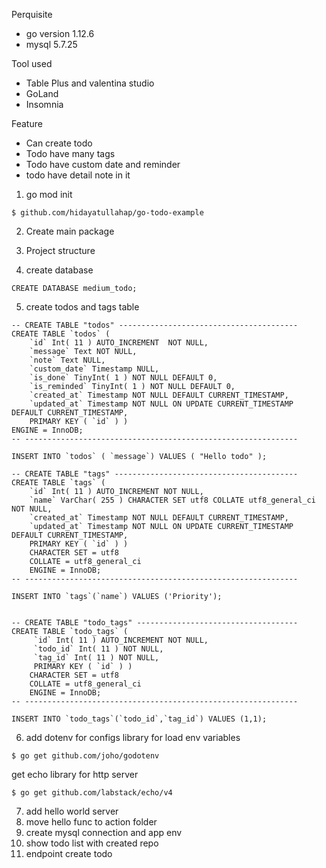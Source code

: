 Perquisite 
- go version 1.12.6 
- mysql 5.7.25

Tool used
- Table Plus and valentina studio
- GoLand
- Insomnia

Feature
- Can create todo
- Todo have many tags
- Todo have custom date and reminder
- todo have detail note in it


1. go mod init
```
$ github.com/hidayatullahap/go-todo-example
```
2. Create main package
3. Project structure

4. create database
```
CREATE DATABASE medium_todo;
```

5. create todos and tags table

```
-- CREATE TABLE "todos" ----------------------------------------
CREATE TABLE `todos` (
	`id` Int( 11 ) AUTO_INCREMENT  NOT NULL,
	`message` Text NOT NULL,
	`note` Text NULL,
	`custom_date` Timestamp NULL,
	`is_done` TinyInt( 1 ) NOT NULL DEFAULT 0,
	`is_reminded` TinyInt( 1 ) NOT NULL DEFAULT 0,
	`created_at` Timestamp NOT NULL DEFAULT CURRENT_TIMESTAMP,
	`updated_at` Timestamp NOT NULL ON UPDATE CURRENT_TIMESTAMP DEFAULT CURRENT_TIMESTAMP,
	PRIMARY KEY ( `id` ) )
ENGINE = InnoDB;
-- -------------------------------------------------------------

INSERT INTO `todos` ( `message`) VALUES ( "Hello todo" );

-- CREATE TABLE "tags" -----------------------------------------
CREATE TABLE `tags` (
    `id` Int( 11 ) AUTO_INCREMENT NOT NULL,
    `name` VarChar( 255 ) CHARACTER SET utf8 COLLATE utf8_general_ci NOT NULL,
    `created_at` Timestamp NOT NULL DEFAULT CURRENT_TIMESTAMP,
    `updated_at` Timestamp NOT NULL ON UPDATE CURRENT_TIMESTAMP DEFAULT CURRENT_TIMESTAMP,
    PRIMARY KEY ( `id` ) )
    CHARACTER SET = utf8
    COLLATE = utf8_general_ci
    ENGINE = InnoDB;
-- -------------------------------------------------------------

INSERT INTO `tags`(`name`) VALUES ('Priority');


-- CREATE TABLE "todo_tags" ------------------------------------
CREATE TABLE `todo_tags` (
     `id` Int( 11 ) AUTO_INCREMENT NOT NULL,
     `todo_id` Int( 11 ) NOT NULL,
     `tag_id` Int( 11 ) NOT NULL,
     PRIMARY KEY ( `id` ) )
    CHARACTER SET = utf8
    COLLATE = utf8_general_ci
    ENGINE = InnoDB;
-- -------------------------------------------------------------

INSERT INTO `todo_tags`(`todo_id`,`tag_id`) VALUES (1,1);
```

6. add dotenv for configs
library for load env variables
```
$ go get github.com/joho/godotenv
```
get echo library for http server
```
$ go get github.com/labstack/echo/v4
```

7. add hello world server
8. move hello func to action folder
9. create mysql connection and app env
10. show todo list with created repo
11. endpoint create todo